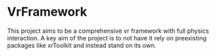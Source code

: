 # VrFramework
This project aims to be a comprehensive vr framework with full physics interaction. A key aim of the project is to not have it rely on preexisting packages like xrToolkit and instead stand on its own.
